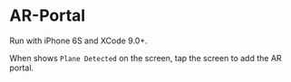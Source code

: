 # AR-Portal


Run with iPhone 6S and XCode 9.0+.

When shows `Plane Detected` on the screen, tap the screen to add the AR portal.